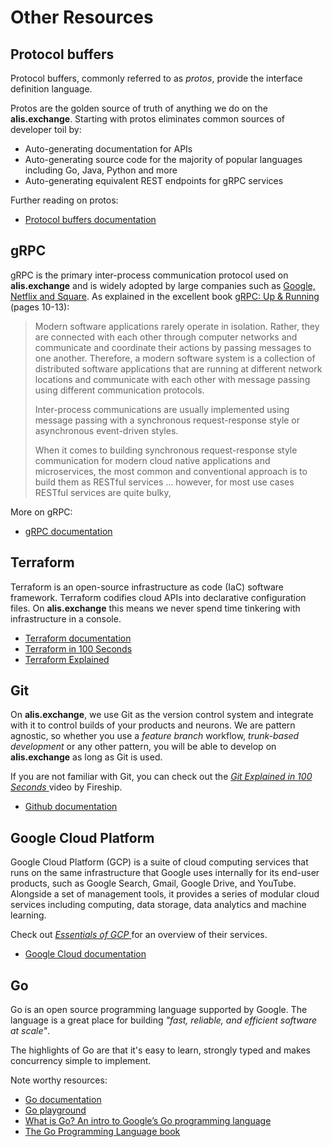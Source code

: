 # Other Resources

## Protocol buffers
Protocol buffers, commonly referred to as _protos_, provide the interface definition language. 

Protos are the golden source of truth of anything we do on the **alis.exchange**. Starting with protos eliminates common sources of developer toil by:
- Auto-generating documentation for APIs
- Auto-generating source code for the majority of popular languages including Go, Java, Python and more
- Auto-generating equivalent REST endpoints for gRPC services

Further reading on protos:
- [Protocol buffers documentation](https://developers.google.com/protocol-buffers)

## gRPC
gRPC is the primary inter-process communication protocol used on **alis.exchange** and is widely adopted by large companies
such as [Google, Netflix and Square](https://grpc.io/about/#whos-using-grpc-and-why").
As explained in the excellent book [gRPC: Up & Running]("https://www.amazon.com/gRPC-Running-Building-Applications-Kubernetes/dp/1492058335")
(pages 10-13):

> Modern software applications rarely operate in isolation. Rather, they are connected with each other through computer
> networks and communicate and coordinate their actions by passing messages to one another. Therefore, a modern software
> system is a collection of distributed software applications that are running at different network locations and
> communicate with each other with message passing using different communication protocols.
>
> Inter-process communications are usually implemented using message passing with a synchronous request-response style
> or asynchronous event-driven styles.
>
> When it comes to building synchronous request-response style communication for modern cloud native applications and
> microservices, the most common and conventional approach is to build them as RESTful services ...
> however, for most use cases RESTful services are quite bulky,

More on gRPC:
- [gRPC documentation](https://grpc.io/docs/)  
## Terraform
Terraform is an open-source infrastructure as code (IaC) software framework. 
Terraform codifies cloud APIs into declarative configuration files. On **alis.exchange** this means we never spend time tinkering with infrastructure in a console.
- [Terraform documentation](https://www.terraform.io/intro)
- [Terraform in 100 Seconds](https://www.youtube.com/watch?v=tomUWcQ0P3k)
- [Terraform Explained](https://www.youtube.com/watch?v=HmxkYNv1ksg)


## Git
On **alis.exchange**, we use Git as the version control system and integrate with it to control builds of your products
and neurons. We are pattern agnostic, so whether you use a _feature branch_ workflow, _trunk-based development_ or any
other pattern, you will be able to develop on **alis.exchange** as long as Git is used.

If you are not familiar with Git, you can check out the <a href="https://www.youtube.com/watch?v=hwP7WQkmECE" target="_blank">
_Git Explained in 100 Seconds_ </a> video by Fireship.

- [Github documentation](https://docs.github.com/en)

## Google Cloud Platform

Google Cloud Platform (GCP) is a suite of cloud computing services that runs on the same infrastructure that Google uses internally for its end-user products, such as Google Search, Gmail, Google Drive, and YouTube. Alongside a set of management tools, it provides a series of modular cloud services including computing, data storage, data analytics and machine learning.

Check out [_Essentials of GCP_ ](https://www.youtube.com/watch?v=4D3X6Xl5c_Y) for an overview of their services.

- [Google Cloud documentation](https://cloud.google.com/docs) 

## Go
Go is an open source programming language supported by Google. 
The language is a great place for building _"fast, reliable, and efficient software at scale"_. 

The highlights of Go are that it's easy to learn, strongly typed and makes concurrency simple to implement.

Note worthy resources:

- [Go documentation](https://go.dev/doc/) 
- [Go playground](https://go.dev/play/) 
- [What is Go? An intro to Google’s Go programming language](https://acloudguru.com/blog/engineering/what-is-go-an-intro-to-googles-go-programming-language-aka-golang) 
- [The Go Programming Language book](https://www.gopl.io/) 
